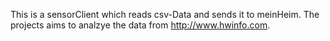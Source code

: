This is a sensorClient which reads csv-Data and sends it to meinHeim.
The projects aims to analzye the data from http://www.hwinfo.com.